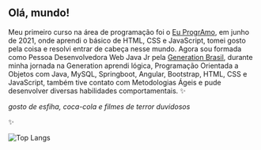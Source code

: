 ## Olá, mundo!

Meu primeiro curso na área de programação foi o [Eu ProgrAmo](https://www.programaria.org/curso-online-euprogramo/), em junho de 2021, onde aprendi o básico de HTML, CSS e JavaScript, tomei gosto pela coisa e resolvi entrar de cabeça nesse mundo. Agora sou formada como Pessoa Desenvolvedora Web Java Jr pela [Generation Brasil](https://brazil.generation.org/), durante minha jornada na Generation aprendi lógica, Programação Orientada a Objetos com Java, MySQL, Springboot, Angular, Bootstrap, HTML, CSS e JavaScript, também tive contato com Metodologias Ágeis e pude desenvolver diversas habilidades comportamentais. 
✨

_gosto de esfiha, coca-cola e filmes de terror duvidosos_ 

✨

![Top Langs](https://github-readme-stats.vercel.app/api/top-langs/?username=azfernanda&theme=tokyonight)
